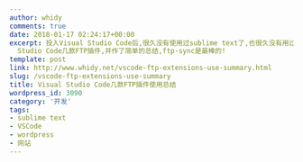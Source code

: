 ```yaml
---
author: whidy
comments: true
date: 2018-01-17 02:24:17+00:00
excerpt: 投入Visual Studio Code后,很久没有使用过sublime text了,也很久没有用过基于编辑器的ftp工具了,这次专门探索了一下Visual
  Studio Code几款FTP插件,并作了简单的总结,ftp-sync是最棒的!
template: post
link: http://www.whidy.net/vscode-ftp-extensions-use-summary.html
slug: /vscode-ftp-extensions-use-summary
title: Visual Studio Code几款FTP插件使用总结
wordpress_id: 3090
category: '开发'
tags:
- sublime text
- VSCode
- wordpress
- 网站
---
```


